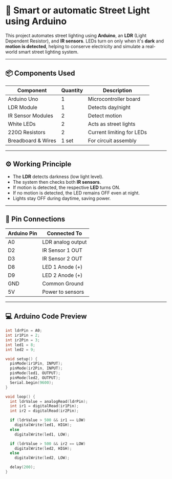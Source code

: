 # 🌃 Smart or automatic Street Light using Arduino

This project automates street lighting using **Arduino**, an **LDR** (Light Dependent Resistor), and **IR sensors**. LEDs turn on only when it's **dark** and **motion is detected**, helping to conserve electricity and simulate a real-world smart street lighting system.

---

## 📦 Components Used

| Component         | Quantity | Description                      |
|------------------|----------|----------------------------------|
| Arduino Uno       | 1        | Microcontroller board            |
| LDR Module        | 1        | Detects day/night                |
| IR Sensor Modules | 2        | Detect motion                    |
| White LEDs        | 2        | Acts as street lights            |
| 220Ω Resistors    | 2        | Current limiting for LEDs        |
| Breadboard & Wires| 1 set    | For circuit assembly             |

---

## ⚙️ Working Principle

- The **LDR** detects darkness (low light level).
- The system then checks both **IR sensors**.
- If motion is detected, the respective **LED** turns ON.
- If no motion is detected, the LED remains OFF even at night.
- Lights stay OFF during daytime, saving power.

---

## 🔌 Pin Connections

| Arduino Pin | Connected To     |
|-------------|------------------|
| A0          | LDR analog output|
| D2          | IR Sensor 1 OUT  |
| D3          | IR Sensor 2 OUT  |
| D8          | LED 1 Anode (+)  |
| D9          | LED 2 Anode (+)  |
| GND         | Common Ground    |
| 5V          | Power to sensors |

---

## 💻 Arduino Code Preview

```cpp
int ldrPin = A0;
int ir1Pin = 2;
int ir2Pin = 3;
int led1 = 8;
int led2 = 9;

void setup() {
  pinMode(ir1Pin, INPUT);
  pinMode(ir2Pin, INPUT);
  pinMode(led1, OUTPUT);
  pinMode(led2, OUTPUT);
  Serial.begin(9600);
}

void loop() {
  int ldrValue = analogRead(ldrPin);
  int ir1 = digitalRead(ir1Pin);
  int ir2 = digitalRead(ir2Pin);

  if (ldrValue > 500 && ir1 == LOW)
    digitalWrite(led1, HIGH);
  else
    digitalWrite(led1, LOW);

  if (ldrValue > 500 && ir2 == LOW)
    digitalWrite(led2, HIGH);
  else
    digitalWrite(led2, LOW);

  delay(200);
}
